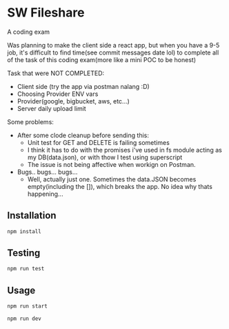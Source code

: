 # SW Fileshare
A coding exam

Was planning to make the client side a react app, but when you have a 9-5 job, it's difficult to find time(see commit messages date lol) to complete all of the task of this coding exam(more like a mini POC to be honest)

Task that were NOT COMPLETED:
* Client side (try the app via postman nalang :D)
* Choosing Provider ENV vars
* Provider(google, bigbucket, aws, etc...)
* Server daily upload limit

Some problems:
* After some clode cleanup before sending this:
    * Unit test for GET and DELETE is failing sometimes
    * I think it has to do with the promises i've used in fs module acting as my DB(data.json), or with thow I test using superscript
    * The issue is not being affective when workign on Postman.
* Bugs.. bugs... bugs...
    * Well, actually just one. Sometimes the data.JSON becomes empty(including the []), which breaks the app. No idea why thats happening...



## Installation

```bash
npm install
```

## Testing

```bash
npm run test
```

## Usage

```bash
npm run start
```
```bash
npm run dev
```